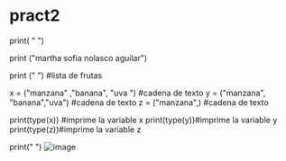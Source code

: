 # pract2
print( " ")

print ("martha sofia nolasco aguilar")

print (" ")
#lista de frutas 

x = ("manzana" ,"banana", "uva ") #cadena de texto
y = ("manzana", "banana","uva") #cadena de texto 
z = ("manzana",) #cadena de texto 

print(type(x)) #imprime la variable x
print(type(y))#imprime la variable y
print(type(z))#imprime la variable z

print(" ")
![image](https://github.com/user-attachments/assets/9d045896-2ee1-4e7c-8217-34c98849e977)
